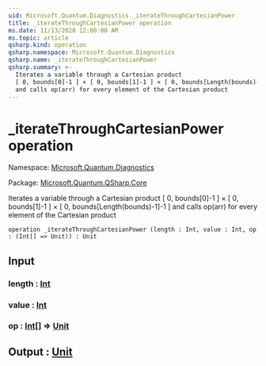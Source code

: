 ```yaml
---
uid: Microsoft.Quantum.Diagnostics._iterateThroughCartesianPower
title: _iterateThroughCartesianPower operation
ms.date: 11/13/2020 12:00:00 AM
ms.topic: article
qsharp.kind: operation
qsharp.namespace: Microsoft.Quantum.Diagnostics
qsharp.name: _iterateThroughCartesianPower
qsharp.summary: >-
  Iterates a variable through a Cartesian product
  [ 0, bounds[0]-1 ] × [ 0, bounds[1]-1 ] × [ 0, bounds[Length(bounds)-1]-1 ]
  and calls op(arr) for every element of the Cartesian product
---
```


# _iterateThroughCartesianPower operation

Namespace: [Microsoft.Quantum.Diagnostics](xref:Microsoft.Quantum.Diagnostics)

Package: [Microsoft.Quantum.QSharp.Core](https://nuget.org/packages/Microsoft.Quantum.QSharp.Core)


Iterates a variable through a Cartesian product[ 0, bounds[0]-1 ] × [ 0, bounds[1]-1 ] × [ 0, bounds[Length(bounds)-1]-1 ]and calls op(arr) for every element of the Cartesian product

```qsharp
operation _iterateThroughCartesianPower (length : Int, value : Int, op : (Int[] => Unit)) : Unit
```


## Input

### length : [Int](xref:microsoft.quantum.lang-ref.int)




### value : [Int](xref:microsoft.quantum.lang-ref.int)




### op : [Int](xref:microsoft.quantum.lang-ref.int)[] => [Unit](xref:microsoft.quantum.lang-ref.unit) 





## Output : [Unit](xref:microsoft.quantum.lang-ref.unit)

